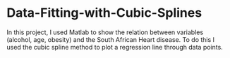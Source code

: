 # Data-Fitting-with-Cubic-Splines
In this project, I used Matlab to show the relation between variables (alcohol, age, obesity) and the South African Heart disease. To do this I used the cubic spline method to plot a regression line through data points.
